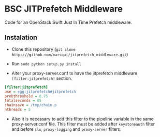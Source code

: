# BSC JITPrefetch Middleware
Code for an OpenStack Swift Just In Time Prefetch middleware.


## Instalation

* Clone this repository (`git clone https://github.com/marsqui/jitprefetch_middleware.git`)

* Run `sudo python setup.py install` 

* Alter your proxy-server.conf to have the jitprefetch middleware `[filter:jitprefetch]` section.
```ini
[filter:jitprefetch]
use = egg:jitprefetch#jitprefetch
probthreshold = 0.75
totalseconds = 65
chainsave = /tmp/chain.p
nthreads = 5
```

* Also it is necessary to add this filter to the pipeline variable in the same proxy-server.conf file. This filter must be added after `keystoneauth` filter and before `slo`, `proxy-logging` and `proxy-server` filters.
